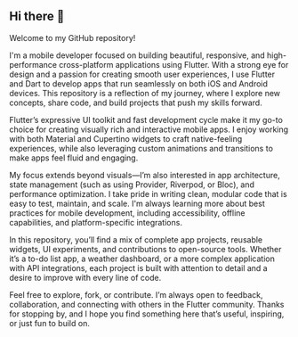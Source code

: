 ## Hi there 👋

Welcome to my GitHub repository!

I'm a mobile developer focused on building beautiful, responsive, and high-performance cross-platform applications using Flutter. With a strong eye for design and a passion for creating smooth user experiences, I use Flutter and Dart to develop apps that run seamlessly on both iOS and Android devices. This repository is a reflection of my journey, where I explore new concepts, share code, and build projects that push my skills forward.

Flutter’s expressive UI toolkit and fast development cycle make it my go-to choice for creating visually rich and interactive mobile apps. I enjoy working with both Material and Cupertino widgets to craft native-feeling experiences, while also leveraging custom animations and transitions to make apps feel fluid and engaging.

My focus extends beyond visuals—I’m also interested in app architecture, state management (such as using Provider, Riverpod, or Bloc), and performance optimization. I take pride in writing clean, modular code that is easy to test, maintain, and scale. I'm always learning more about best practices for mobile development, including accessibility, offline capabilities, and platform-specific integrations.

In this repository, you’ll find a mix of complete app projects, reusable widgets, UI experiments, and contributions to open-source tools. Whether it’s a to-do list app, a weather dashboard, or a more complex application with API integrations, each project is built with attention to detail and a desire to improve with every line of code.

Feel free to explore, fork, or contribute. I’m always open to feedback, collaboration, and connecting with others in the Flutter community. Thanks for stopping by, and I hope you find something here that’s useful, inspiring, or just fun to build on.
